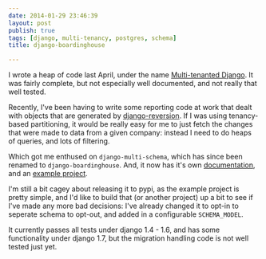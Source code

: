 ```yaml
---
date: 2014-01-29 23:46:39
layout: post
publish: true
tags: [django, multi-tenancy, postgres, schema]
title: django-boardinghouse

---
```


  
I wrote a heap of code last April, under the name [Multi-tenanted Django](/2013/04/05/multi-tenanted-django/). It was fairly complete, but not especially well documented, and not really that well tested.

Recently, I've been having to write some reporting code at work that dealt with objects that are generated by [django-reversion](http://django-reversion.readthedocs.org/en/latest/). If I was using tenancy-based partitioning, it would be really easy for me to just fetch the changes that were made to data from a given company: instead I need to do heaps of queries, and lots of filtering.

Which got me enthused on ``django-multi-schema``, which has since been renamed to ``django-boardinghouse``. And, it now has it's own [documentation](http://django-boardinghouse.readthedocs.org), and an [example project](http://django-boardinghouse.readthedocs.org/en/latest/example.html).

I'm still a bit cagey about releasing it to pypi, as the example project is pretty simple, and I'd like to build that (or another project) up a bit to see if I've made any more bad decisions: I've already changed it to opt-in to seperate schema to opt-out, and added in a configurable ``SCHEMA_MODEL``.

It currently passes all tests under django 1.4 - 1.6, and has some functionality under django 1.7, but the migration handling code is not well tested just yet.
